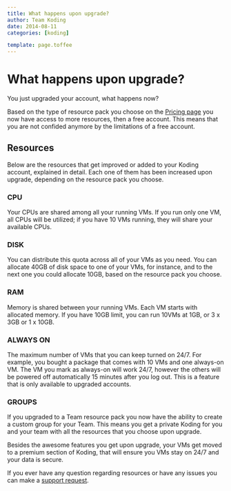 ```yaml
---
title: What happens upon upgrade?
author: Team Koding
date: 2014-08-11
categories: [koding]

template: page.toffee
---
```


# What happens upon upgrade?

You just upgraded your account, what happens now?

Based on the type of resource pack you choose on the [Pricing page][pricing] you now have access to more resources, then a free account. This means that you are not confided anymore by the limitations of a free account.

## Resources

Below are the resources that get improved or added to your Koding account, explained in detail. Each one of them has been increased upon upgrade, depending on the resource pack you choose.

### CPU

Your CPUs are shared among all your running VMs. If you run only one VM, all CPUs will be utilized; if you have 10 VMs running, they will share your available CPUs.

### DISK

You can distribute this quota across all of your VMs as you need. You can allocate 40GB of disk space to one of your VMs, for instance, and to the next one you could allocate 10GB, based on the resource pack you choose.

### RAM

Memory is shared between your running VMs. Each VM starts with allocated memory. If you have 10GB limit, you can run 10VMs at 1GB, or 3 x 3GB or 1 x 10GB.

### ALWAYS ON

The maximum number of VMs that you can keep turned on 24/7. For example, you bought a package that comes with 10 VMs and one always-on VM. The VM you mark as always-on will work 24/7, however the others will be powered off automatically 15 minutes after you log out. This is a feature that is only available to upgraded accounts.

### GROUPS

If you upgraded to a Team resource pack you now have the ability to create a custom group for your Team. This means you get a private Koding for you and your team with all the resources that you choose upon upgrade.

Besides the awesome features you get upon upgrade, your VMs get moved to a premium section of Koding, that will ensure you VMs stay on 24/7 and your data is secure.

If you ever have any question regarding resources or have any issues you can make a [support request](mailto:support@koding.com).

[pricing]: https://koding.com/Pricing
